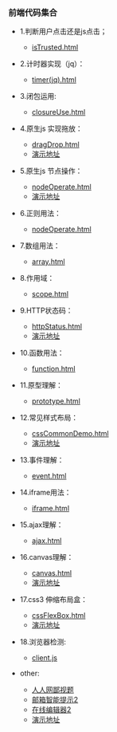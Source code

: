 ### 前端代码集合

* 1.判断用户点击还是js点击；
  * [isTrusted.html](https://github.com/wteam-xq/testDemo/blob/master/isTrusted.html)

* 2.计时器实现（jq）：
  * [timer(jq).html](https://github.com/wteam-xq/testDemo/blob/master/timer(jq).html)

* 3.闭包运用:
  * [closureUse.html](https://github.com/wteam-xq/testDemo/blob/master/closureUse.html)

* 4.原生js 实现拖放：
  * [dragDrop.html](https://github.com/wteam-xq/testDemo/blob/master/dragDrop.html)
  * [演示地址](http://wteamxq.com/testDemo/dragDrop.html)

* 5.原生js 节点操作：
  * [nodeOperate.html](https://github.com/wteam-xq/testDemo/blob/master/nodeOperate.html)
  * [演示地址](http://wteamxq.com/testDemo/nodeOperate.html) 

* 6.正则用法：
  * [nodeOperate.html](https://github.com/wteam-xq/testDemo/blob/master/regexp.html)

* 7.数组用法：
  * [array.html](https://github.com/wteam-xq/testDemo/blob/master/array.html)
 
* 8.作用域：
  * [scope.html](https://github.com/wteam-xq/testDemo/blob/master/scope.html)

* 9.HTTP状态码：
  * [httpStatus.html](https://github.com/wteam-xq/testDemo/blob/master/httpStatus.html)
  * [演示地址](http://wteamxq.com/testDemo/httpStatus.html) 

* 10.函数用法：
  * [function.html](https://github.com/wteam-xq/testDemo/blob/master/function.html)

* 11.原型理解：
  * [prototype.html](https://github.com/wteam-xq/testDemo/blob/master/prototype.html)

* 12.常见样式布局：
  * [cssCommonDemo.html](https://github.com/wteam-xq/testDemo/blob/master/cssCommonDemo.html)
  * [演示地址](http://wteamxq.com/testDemo/cssCommonDemo.html)

* 13.事件理解：
  * [event.html](https://github.com/wteam-xq/testDemo/blob/master/event.html)

* 14.iframe用法：
  * [iframe.html](https://github.com/wteam-xq/testDemo/blob/master/iframe.html)

* 15.ajax理解：
  * [ajax.html](https://github.com/wteam-xq/testDemo/blob/master/ajax.html)

* 16.canvas理解：
  * [canvas.html](https://github.com/wteam-xq/testDemo/blob/master/canvas.html)
  * [演示地址](http://wteamxq.com/testDemo/canvas.html)

* 17.css3 伸缩布局盒：
  * [cssFlexBox.html](https://github.com/wteam-xq/testDemo/blob/master/cssFlexBox.html)
  * [演示地址](http://wteamxq.com/testDemo/cssFlexBox.html)

* 18.浏览器检测:
  * [client.js](https://github.com/wteam-xq/testDemo/blob/master/client.js)

* other:
  * [人人网鄙视题](https://github.com/wteam-xq/testDemo/blob/master/others/renrenTest.html)
  * [邮箱智能提示2](https://github.com/wteam-xq/testDemo/blob/master/others/zxxAutoComplete.html)
  * [在线编辑器2](https://github.com/wteam-xq/testDemo/blob/master/others/mditorDemo.html)
  * [演示地址](http://wteamxq.com/testDemo/others/renrenTest.html)